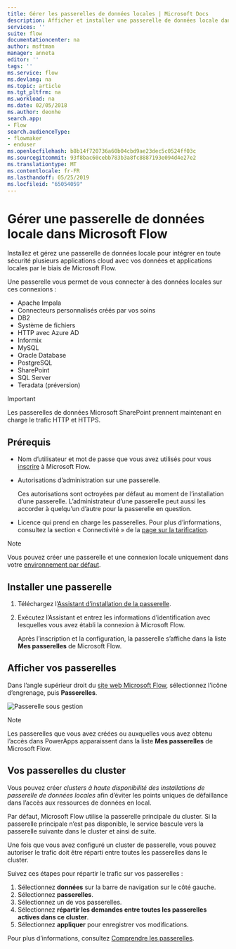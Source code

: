 ```yaml
---
title: Gérer les passerelles de données locales | Microsoft Docs
description: Afficher et installer une passerelle de données locale dans Microsoft Flow
services: ''
suite: flow
documentationcenter: na
author: msftman
manager: anneta
editor: ''
tags: ''
ms.service: flow
ms.devlang: na
ms.topic: article
ms.tgt_pltfrm: na
ms.workload: na
ms.date: 02/05/2018
ms.author: deonhe
search.app:
- Flow
search.audienceType:
- flowmaker
- enduser
ms.openlocfilehash: b8b14f720736a60b04cbd9ae23dec5c0524ff03c
ms.sourcegitcommit: 93f8bac60cebb783b3a8fc8887193e094d4e27e2
ms.translationtype: MT
ms.contentlocale: fr-FR
ms.lasthandoff: 05/25/2019
ms.locfileid: "65054059"
---
```

# <a name="manage-an-on-premises-data-gateway-in-microsoft-flow"></a>Gérer une passerelle de données locale dans Microsoft Flow

Installez et gérez une passerelle de données locale pour intégrer en toute sécurité plusieurs applications cloud avec vos données et applications locales par le biais de Microsoft Flow.

Une passerelle vous permet de vous connecter à des données locales sur ces connexions :

* Apache Impala
* Connecteurs personnalisés créés par vos soins
* DB2
* Système de fichiers
* HTTP avec Azure AD
* Informix
* MySQL
* Oracle Database
* PostgreSQL
* SharePoint
* SQL Server
* Teradata (préversion)

> [!IMPORTANT]
> Les passerelles de données Microsoft SharePoint prennent maintenant en charge le trafic HTTP et HTTPS.

## <a name="prerequisites"></a>Prérequis

* Nom d’utilisateur et mot de passe que vous avez utilisés pour vous [inscrire](sign-up-sign-in.md) à Microsoft Flow.
* Autorisations d’administration sur une passerelle.

  Ces autorisations sont octroyées par défaut au moment de l’installation d’une passerelle. L’administrateur d’une passerelle peut aussi les accorder à quelqu’un d’autre pour la passerelle en question.
* Licence qui prend en charge les passerelles. Pour plus d’informations, consultez la section « Connectivité » de la [page sur la tarification](https://flow.microsoft.com/pricing/).

> [!NOTE]
> Vous pouvez créer une passerelle et une connexion locale uniquement dans votre [environnement par défaut](environments-overview-maker.md).

## <a name="install-a-gateway"></a>Installer une passerelle

1. Téléchargez l’[Assistant d’installation de la passerelle](https://go.microsoft.com/fwlink/?LinkID=820580&clcid=0x409).

1. Exécutez l’Assistant et entrez les informations d’identification avec lesquelles vous avez établi la connexion à Microsoft Flow.

    Après l’inscription et la configuration, la passerelle s’affiche dans la liste **Mes passerelles** de Microsoft Flow.

## <a name="view-your-gateways"></a>Afficher vos passerelles

Dans l’angle supérieur droit du [site web Microsoft Flow](https://flow.microsoft.com), sélectionnez l’icône d’engrenage, puis **Passerelles**.

![Passerelle sous gestion][1]

> [!NOTE]
> Les passerelles que vous avez créées ou auxquelles vous avez obtenu l’accès dans PowerApps apparaissent dans la liste **Mes passerelles** de Microsoft Flow.


## <a name="cluster-your-gateways"></a>Vos passerelles du cluster

Vous pouvez créer *clusters à haute disponibilité des installations de passerelle de données locales* afin d’éviter les points uniques de défaillance dans l’accès aux ressources de données en local. 

Par défaut, Microsoft Flow utilise la passerelle principale du cluster. Si la passerelle principale n’est pas disponible, le service bascule vers la passerelle suivante dans le cluster et ainsi de suite.

Une fois que vous avez configuré un cluster de passerelle, vous pouvez autoriser le trafic doit être réparti entre toutes les passerelles dans le cluster. 

Suivez ces étapes pour répartir le trafic sur vos passerelles :

1. Sélectionnez **données** sur la barre de navigation sur le côté gauche.
1. Sélectionnez **passerelles**.
1. Sélectionnez un de vos passerelles.
1. Sélectionnez **répartir les demandes entre toutes les passerelles actives dans ce cluster**.
1. Sélectionnez **appliquer** pour enregistrer vos modifications.


Pour plus d’informations, consultez [Comprendre les passerelles](gateway-reference.md).

<!-- Image references -->
[1]: ./media/manage-gateway/view-gateways.png
